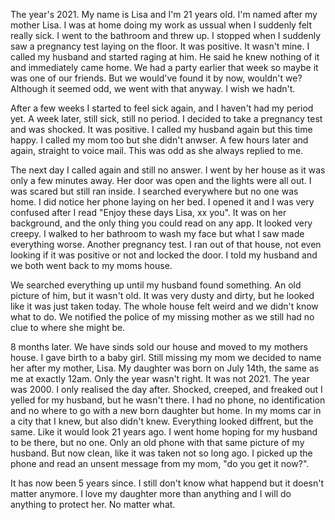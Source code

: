 The year's 2021. My name is Lisa and I'm 21 years old. I'm named after my mother Lisa. I was at home doing my work as ussual when I suddenly felt really sick. I went to the bathroom and threw up. I stopped when I suddenly saw a pregnancy test laying on the floor. It was positive. It wasn't mine. I called my husband and started raging at him. He said he knew nothing of it and immediately came home. We had a party earlier that week so maybe it was one of our friends. But we would've found it by now, wouldn't we? Although it seemed odd, we went with that anyway. I wish we hadn't. 

After a few weeks I started to feel sick again, and I haven't had my period yet. A week later, still sick, still no period. I decided to take a pregnancy test and was shocked. It was positive. I called my husband again but this time happy. I called my mom too but she didn't anwser. A few hours later and again, straight to voice mail. This was odd as she always replied to me. 

The next day I called again and still no answer. I went by her house as it was only a few minutes away. Her door was open and the lights were all out. I was scared but still ran inside. I searched everywhere but no one was home. I did notice her phone laying on her bed. I opened it and I was very confused after I read "Enjoy these days Lisa, xx you". It was on her background, and the only thing you could read on any app. It looked very creepy. I walked to her bathroom to wash my face but what I saw made everything worse. Another pregnancy test. I ran out of that house, not even looking if it was positive or not and locked the door. I told my husband and we both went back to my moms house. 

We searched everything up until my husband found something. An old picture of him, but it wasn't old. It was very dusty and dirty, but he looked like it was just taken today. The whole house felt weird and we didn't know what to do. We notified the police of my missing mother as we still had no clue to where she might be. 

8 months later. We have sinds sold our house and moved to my mothers house. I gave birth to a baby girl. Still missing my mom we decided to name her after my mother, Lisa. My daughter was born on July 14th, the same as me at exactly 12am. Only the year wasn't right. It was not 2021. The year was 2000. I only realised the day after. Shocked, creeped, and freaked out I yelled for my husband, but he wasn't there. I had no phone, no identification and no where to go with a new born daughter but home. In my moms car in a city that I knew, but also didn't knew. Everything looked diffrent, but the same. Like it would look 21 years ago. I went home hoping for my husband to be there, but no one. Only an old phone with that same picture of my husband. But now clean, like it was taken not so long ago. I picked up the phone and read an unsent message from my mom, "do you get it now?". 

It has now been 5 years since. I still don't know what happend but it doesn't matter anymore. I love my daughter more than anything and I will do anything to protect her. No matter what.